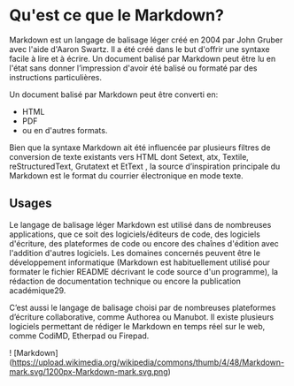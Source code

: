 # Qu'est ce que le Markdown?

Markdown est un langage de balisage léger créé en 2004 par John Gruber avec l'aide d'Aaron Swartz. Il a été créé dans le but d'offrir une syntaxe facile à lire et à écrire. Un document balisé par Markdown peut être lu en l'état sans donner l’impression d'avoir été balisé ou formaté par des instructions particulières.

Un document balisé par Markdown peut être converti en:
* HTML
* PDF 
* ou en d'autres formats. 

Bien que la syntaxe Markdown ait été influencée par plusieurs filtres de conversion de texte existants vers HTML dont Setext, atx, Textile, reStructuredText, Grutatext et EtText , la source d’inspiration principale du Markdown est le format du courrier électronique en mode texte. 

## Usages

Le langage de balisage léger Markdown est utilisé dans de nombreuses applications, que ce soit des logiciels/éditeurs de code, des logiciels d'écriture, des plateformes de code ou encore des chaînes d'édition avec l'addition d'autres logiciels. Les domaines concernés peuvent être le développement informatique (Markdown est habituellement utilisé pour formater le fichier README décrivant le code source d'un programme), la rédaction de documentation technique ou encore la publication académique29.

C’est aussi le langage de balisage choisi par de nombreuses plateformes d’écriture collaborative, comme Authorea ou Manubot. Il existe plusieurs logiciels permettant de rédiger le Markdown en temps réel sur le web, comme CodiMD, Etherpad ou Firepad. 

! [Markdown] (https://upload.wikimedia.org/wikipedia/commons/thumb/4/48/Markdown-mark.svg/1200px-Markdown-mark.svg.png)
